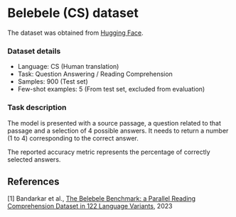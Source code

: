 # Belebele (CS) dataset

The dataset was obtained from [Hugging Face](https://huggingface.co/datasets/facebook/belebele).

### Dataset details

- Language: CS (Human translation)
- Task: Question Answering / Reading Comprehension
- Samples: 900 (Test set)
- Few-shot examples: 5 (From test set, excluded from evaluation)

### Task description

The model is presented with a source passage, a question related to that passage and a selection of 4 possible answers. It needs to return a number (1 to 4) corresponding to the correct answer.

The reported accuracy metric represents the percentage of correctly selected answers.

## References

[1] Bandarkar et al., [The Belebele Benchmark: a Parallel Reading Comprehension Dataset in 122 Language Variants](https://arxiv.org/abs/2308.16884), 2023
